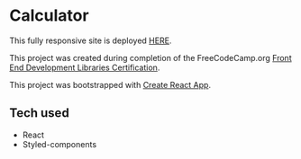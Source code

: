 # Calculator

This fully responsive site is deployed [HERE](https://github.com/cscolley/markdown-previewer).

This project was created during completion of the FreeCodeCamp.org [Front End Development Libraries Certification](https://www.freecodecamp.org/certification/chriscolley/front-end-development-libraries).

This project was bootstrapped with [Create React App](https://github.com/facebook/create-react-app).

## Tech used

- React
- Styled-components
